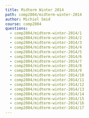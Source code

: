 ```yaml
---
title: Midterm Winter 2014
path: comp2804/midterm-winter-2014
author: Michiel Smid
course: comp2804
questions:
  - comp2804/midterm-winter-2014/1
  - comp2804/midterm-winter-2014/2
  - comp2804/midterm-winter-2014/3
  - comp2804/midterm-winter-2014/4
  - comp2804/midterm-winter-2014/5
  - comp2804/midterm-winter-2014/6
  - comp2804/midterm-winter-2014/7
  - comp2804/midterm-winter-2014/8
  - comp2804/midterm-winter-2014/9
  - comp2804/midterm-winter-2014/10
  - comp2804/midterm-winter-2014/11
  - comp2804/midterm-winter-2014/12
  - comp2804/midterm-winter-2014/13
  - comp2804/midterm-winter-2014/14
  - comp2804/midterm-winter-2014/15
  - comp2804/midterm-winter-2014/16
  - comp2804/midterm-winter-2014/17
---
```

